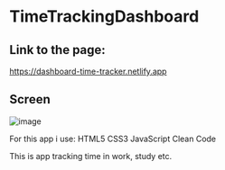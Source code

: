 # TimeTrackingDashboard


## Link to the page:

https://dashboard-time-tracker.netlify.app

## Screen

![image](https://github.com/SebastianK2000/TimeTrackingDashboard/assets/127401994/09c6f161-34d0-4418-93c3-83a127cc789d)



For this app i use: 
HTML5 
CSS3 
JavaScript
Clean Code

This is app tracking time in work, study etc. 
